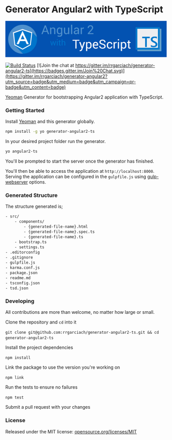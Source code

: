 # Generator Angular2 with TypeScript

![Angular 2 with TypeScript Generator](https://raw.githubusercontent.com/rrgarciach/generator-angular2-ts/master/assets/banner.png)

[![Build Status](https://secure.travis-ci.org/rrgarciach/generator-angular2-ts.png?branch=master)](https://travis-ci.org/rrgarciach/generator-angular2-ts)  [![Join the chat at https://gitter.im/rrgarciach/generator-angular2-ts](https://badges.gitter.im/Join%20Chat.svg)](https://gitter.im/rrgarciach/generator-angular2?utm_source=badge&utm_medium=badge&utm_campaign=pr-badge&utm_content=badge)

[Yeoman](http://yeoman.io) Generator for bootstrapping Angular2 application with TypeScript.

### Getting Started

Install [Yeoman](http://yeoman.io) and this generator globally.

```bash
npm install -g yo generator-angular2-ts
```

In your desired project folder run the generator.

```bash
yo angular2-ts
```

You'll be prompted to start the server once the generator has finished.

You'll then be able to access the application at `http://localhost:8000`. Serving the application can be configured in the `gulpfile.js` using [gulp-webserver](https://www.npmjs.com/package/gulp-webserver) options.

### Generated Structure

The structure generated is;

```
- src/
	- components/
		- {generated-file-name}.html
		- {generated-file-name}.spec.ts
		- {generated-file-name}.ts
	- bootstrap.ts
	- settings.ts
- .editorconfig 
- .gitignore
- gulpfile.js
- karma.conf.js
- package.json
- readme.md
- tsconfig.json
- tsd.json
```

### Developing

All contributions are more than welcome, no matter how large or small.

Clone the repository and `cd` into it

`git clone git@github.com:rrgarciach/generator-angular2-ts.git && cd generator-angular2-ts`

Install the project dependencies

`npm install`

Link the package to use the version you're working on

`npm link`

Run the tests to ensure no failures

`npm test`

Submit a pull request with your changes

### License

Released under the MIT license: [opensource.org/licenses/MIT](http://opensource.org/licenses/MIT)
